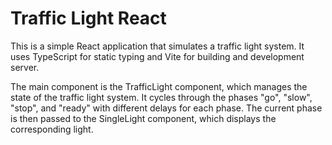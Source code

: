 # Traffic Light React
This is a simple React application that simulates a traffic light system. It uses TypeScript for static typing and Vite for building and development server.

The main component is the TrafficLight component, which manages the state of the traffic light system. It cycles through the phases "go", "slow", "stop", and "ready" with different delays for each phase. The current phase is then passed to the SingleLight component, which displays the corresponding light.
